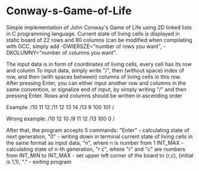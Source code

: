 # Conway-s-Game-of-Life
Simple implementation of John Conway's Game of Life using 2D linked lists in C programming language.
Current state of living cells is displayed in static board of 22 rows and 80 columns (can be modified when compilating with GCC, simply add
-DWIERSZE="number of rows you want", -DKOLUMNY="number of columns you want". 



The input data is in form of coordinates of living cells, every cell has its row and column
To input data, simply write "/", then (without space) index of row, and then (with spaces between) columns of living cells in this row.
After pressing Enter, you can either input another row and columns in the same convention, or signalize end of input, by simply writing "/" and then pressing Enter. Rows and columns should be written in ascending order

Example:
/10 11 12
/11 12 13 14
/13 9 100 101
/

Wrong example:
/10 12 10
/9 11 12
/13 100 0
/

After that, the program accepts 5 commands:
"Enter" - calculating state of next generation,
"0" - writing down in terminal current state of living cells in the same format as input data,
"n", where n is number from 1 INT_MAX - calculating state of n-th generation,
"r c", where "r" and "c" are numbers from INT_MIN to INT_MAX - set upper left corner of the board to (r,c), (initial is 1,1),
"." - exiting program


